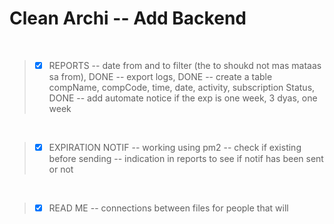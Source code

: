 # Clean Archi -- Add Backend

<br>

>- [x] REPORTS
-- date from and to filter (the  to shoukd not mas mataas sa from), DONE
-- export logs, DONE
-- create a table
compName, compCode, time, date, activity, subscription Status, DONE
-- add automate notice if the exp is one week, 3 dyas, one week


<br>

>- [x] EXPIRATION NOTIF
-- working using pm2
-- check if existing before sending
-- indication in reports to see if notif has been sent or not


<br>

>- [x] READ ME
-- connections between files for people that will 
